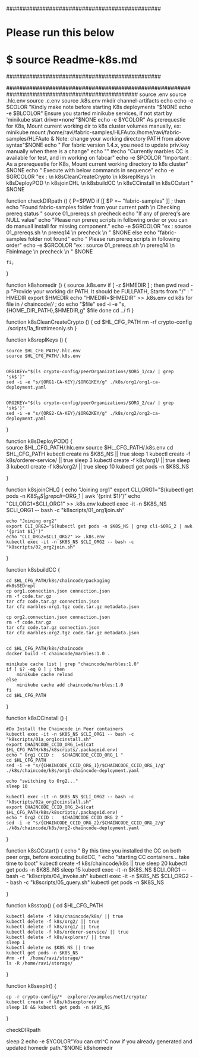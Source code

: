###############################################
# Please run this below

<!--- 
#!/bin/bash
Created by : ravinayag@gmail.com | Ravi Vasagam
-->

# $ source Readme-k8s.md
###############################################












################################################################################################
source .env
source .hlc.env
source .c.env
source .k8s.env
mkdir channel-artifacts
echo
echo -e $COLOR "Kindly make note before starting K8s deployments "$NONE
echo -e $BLCOLOR" Ensure you started minikube services, if not start by 'minikube start driver=none'"$NONE
echo -e $YCOLOR" As prerequestie for K8s, Mount current working dir to k8s cluster volumes manually,  
 ex: minikube mount /home/ravi/fabric-samples/HLFAuto:/home/ravi/fabric-samples/HLFAuto &  
 Note: change your working directory PATH from above syntax"$NONE
echo " For fabric version 1.4.x, you need to update priv.key manually when there is a change"
echo ""
#echo "Currently marbles CC is available for test, and im working on fabcar"
echo -e $PCOLOR "Important : As a prerequestie for K8s, Mount current working directory to k8s cluster" $NONE
echo  " Execute with below commands in sequence"
echo -e $GRCOLOR "ex :  \n k8sCleanCreateCrypto \n k8sreplKeys \n k8sDeployPOD  \n k8sjoinCHL \n k8sbuildCC \n k8sCCinstall \n k8sCCstart " $NONE

function checkDIRpath () {
    P=$PWD
    if [[ $P =~ "fabric-samples" ]] ; then 
    echo "Found fabric-samples folder from your current path \n
    Checking prereq status "
    source 01_prereqs.sh
    precheck
    echo "If any of prereq's are NULL value"
    echo "Please run prereq scripts in following order or you can do manuall install for missing component."
    echo -e $GRCOLOR "ex : source 01_prereqs.sh \n prereq14 \n precheck \n   " $NONE
    else 
    echo "fabric-samples folder not found"
    echo " Please run prereq scripts in following order"
    echo -e $GRCOLOR "ex :  source 01_prereqs.sh \n prereq14 \n FbinImage \n precheck \n " $NONE
    
    fi; 
}




function k8shomedir () {
    source .k8s.env
    if [ -z $HMEDIR ] ; then
    pwd
    read -p "Provide your working dir PATH. It should be FULLPATH, Starts from "/" : " HMEDIR
    export $HMEDIR
    echo "HMEDIR=$HMEDIR" >> .k8s.env
    cd k8s
    for file in */* chaincode/*/*  ;
    do 
    echo "$file"
    sed -i -e "s,{HOME_DIR_PATH},$HMEDIR,g" $file
    done
    cd ../
    fi
}


function k8sCleanCreateCrypto () {
    cd $HL_CFG_PATH
    rm -rf crypto-config
    ./scripts/1a_firsttimeonly.sh
}




function k8sreplKeys () {

    source $HL_CFG_PATH/.hlc.env
    source $HL_CFG_PATH/.k8s.env
    
    
    ORG1KEY="$(ls crypto-config/peerOrganizations/$ORG_1/ca/ | grep 'sk$')"
    sed -i -e "s/{ORG1-CA-KEY}/$ORG1KEY/g" ./k8s/org1/org1-ca-deployment.yaml 


    ORG2KEY="$(ls crypto-config/peerOrganizations/$ORG_2/ca/ | grep 'sk$')"
    sed -i -e "s/{ORG2-CA-KEY}/$ORG2KEY/g" ./k8s/org2/org2-ca-deployment.yaml 


}

function k8sDeployPOD() {  
    source $HL_CFG_PATH/.hlc.env
    source $HL_CFG_PATH/.k8s.env
    cd $HL_CFG_PATH
    kubectl create ns $K8S_NS || true
    sleep 1
    kubectl create -f k8s/orderer-service/ || true 
    sleep 3
    kubectl create -f k8s/org1/ || true
    sleep 3
    kubectl create -f k8s/org2/ || true 
    sleep 10
    kubectl get pods -n $K8S_NS

}

function k8sjoinCHL() {
    echo "Joining org1"
    export CLI_ORG1="$(kubectl get pods -n $K8S_NS | grep cli-$ORG_1 | awk '{print $1}')"
    echo "CLI_ORG1=$CLI_ORG1" >> .k8s.env
    kubectl exec -it -n $K8S_NS $CLI_ORG1 -- bash -c "k8scripts/01_org1join.sh"

    echo "Joining org2"
    export CLI_ORG2="$(kubectl get pods -n $K8S_NS | grep cli-$ORG_2 | awk '{print $1}')"
    echo "CLI_ORG2=$CLI_ORG2" >> .k8s.env
    kubectl exec -it -n $K8S_NS $CLI_ORG2 -- bash -c "k8scripts/02_org2join.sh"
}

function k8sbuildCC {

    cd $HL_CFG_PATH/k8s/chaincode/packaging
    #k8sSEDrepl
    cp org1.connection.json connection.json
    rm -f code.tar.gz
    tar cfz code.tar.gz connection.json
    tar cfz marbles-org1.tgz code.tar.gz metadata.json

    cp org2.connection.json connection.json
    rm -f code.tar.gz
    tar cfz code.tar.gz connection.json
    tar cfz marbles-org2.tgz code.tar.gz metadata.json


    cd $HL_CFG_PATH/k8s/chaincode
    docker build -t chaincode/marbles:1.0 .

    minikube cache list | grep "chaincode/marbles:1.0"
    if [ $? -eq 0 ] ; then
        minikube cache reload
    else
        minikube cache add chaincode/marbles:1.0
    fi
    cd $HL_CFG_PATH
}

function k8sCCinstall () {

    #Do Install the Chaincode in Peer containers
    kubectl exec -it -n $K8S_NS $CLI_ORG1 -- bash -c "k8scripts/01a_org1ccinstall.sh"
    export CHAINCODE_CCID_ORG_1=$(cat $HL_CFG_PATH/k8s/k8scripts/.packageid.env)
    echo " Org1 CCID :   $CHAINCODE_CCID_ORG_1 "
    cd $HL_CFG_PATH
    sed -i -e "s/{CHAINCODE_CCID_ORG_1}/$CHAINCODE_CCID_ORG_1/g" ./k8s/chaincode/k8s/org1-chaincode-deployment.yaml

    echo "switching to Org2..."
    sleep 10

    kubectl exec -it -n $K8S_NS $CLI_ORG2 -- bash -c "k8scripts/02a_org2ccinstall.sh"
    export CHAINCODE_CCID_ORG_2=$(cat $HL_CFG_PATH/k8s/k8scripts/.packageid.env)
    echo " Org2 CCID :   $CHAINCODE_CCID_ORG_2 "
    sed -i -e "s/{CHAINCODE_CCID_ORG_2}/$CHAINCODE_CCID_ORG_2/g" ./k8s/chaincode/k8s/org2-chaincode-deployment.yaml


}

function k8sCCstart() {
    echo " By this time you installed the CC on both peer orgs, before executing buildCC, "
    echo "starting CC containers... take time to boot"
    kubectl create -f k8s/chaincode/k8s || true
    sleep 20
    kubectl get pods -n $K8S_NS
    sleep 15
    kubectl exec -it -n $K8S_NS $CLI_ORG1 -- bash -c "k8scripts/04_invoke.sh"
    kubectl exec -it -n $K8S_NS $CLI_ORG2 -- bash -c "k8scripts/05_query.sh"
    kubectl get pods -n $K8S_NS

}

function k8sstop() {
    cd $HL_CFG_PATH
    
    kubectl delete -f k8s/chaincode/k8s/ || true
    kubectl delete -f k8s/org2/ || true 
    kubectl delete -f k8s/org1/ || true
    kubectl delete -f k8s/orderer-service/ || true
    kubectl delete -f k8s/explorer/ || true
    sleep 1
    kubectl delete ns $K8S_NS || true
    kubectl get pods -n $K8S_NS 
    #rm -rf  /home/ravi/storage/*
    ls -R /home/ravi/storage/

}

function k8sexplr() {

    cp -r crypto-config/*  explorer/examples/net1/crypto/
    kubectl create -f k8s/k8sexplorer/
    sleep 10 && kubectl get pods -n $K8S_NS
}


checkDIRpath

sleep 2
echo -e $YCOLOR"You can ctrl^C now if you already generated and updated homedir path."$NONE
k8shomedir